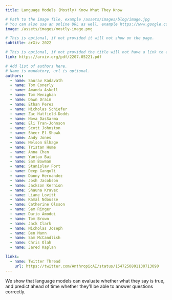 ```yaml
---
title: Language Models (Mostly) Know What They Know

# Path to the image file, example /assets/images/blog/image.jpg
# You can also use an online URL as well, example https://www.google.com/image.jpg
image: /assets/images/mostly-image.png

# This is optional, if not provided it will not show on the page.
subtitle: arXiv 2022

# This is optional, if not provided the title will not have a link to anywhere
link: https://arxiv.org/pdf/2207.05221.pdf

# Add list of authors here.
# Name is mandatory, url is optional.
authors:
  - name: Saurav Kadavath
  - name: Tom Conerly
  - name: Amanda Askell
  - name: Tom Henighan
  - name: Dawn Drain
  - name: Ethan Perez
  - name: Nicholas Schiefer
  - name: Zac Hatfield-Dodds
  - name: Nova DasSarma
  - name: Eli Tran-Johnson
  - name: Scott Johnston
  - name: Sheer El-Showk
  - name: Andy Jones
  - name: Nelson Elhage
  - name: Tristan Hume
  - name: Anna Chen
  - name: Yuntao Bai
  - name: Sam Bowman
  - name: Stanislav Fort
  - name: Deep Ganguli
  - name: Danny Hernandez
  - name: Josh Jacobson
  - name: Jackson Kernion
  - name: Shauna Kravec
  - name: Liane Lovitt
  - name: Kamal Ndousse
  - name: Catherine Olsson
  - name: Sam Ringer
  - name: Dario Amodei
  - name: Tom Brown
  - name: Jack Clark
  - name: Nicholas Joseph
  - name: Ben Mann
  - name: Sam McCandlish
  - name: Chris Olah
  - name: Jared Kaplan

links:
  - name: Twitter Thread
    url: https://twitter.com/AnthropicAI/status/1547250801130713090
---
```


<!--Abstract-->

We show that language models can evaluate whether what they say is true, and predict ahead of time whether they'll be able to answer questions correctly. 
